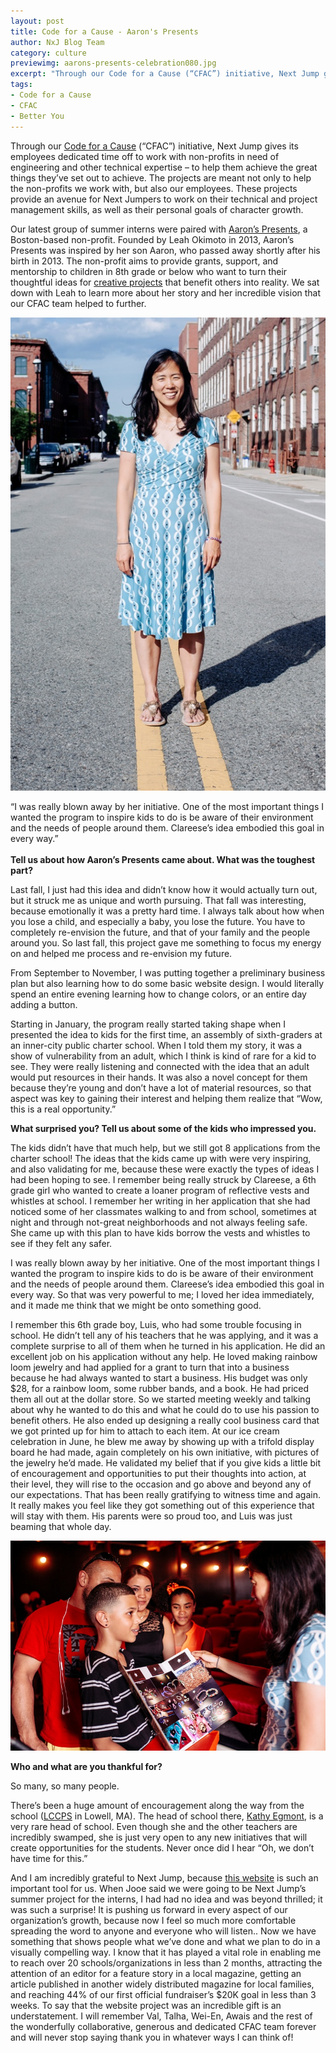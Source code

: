 ```yaml
---
layout: post
title: Code for a Cause - Aaron's Presents
author: NxJ Blog Team
category: culture
previewimg: aarons-presents-celebration080.jpg
excerpt: "Through our Code for a Cause (“CFAC”) initiative, Next Jump gives its employees dedicated time off to work with non-profits.  Learn more about one of our latest projects with Boston-based Aaron's Presents."
tags:
- Code for a Cause
- CFAC
- Better You
---
```


Through our <a href="http://cfac.nextjump.com/" target="_blank">Code for a Cause</a> (“CFAC”) initiative, Next Jump gives its employees dedicated time off to work with non-profits in need of engineering and other technical expertise – to help them achieve the great things they’ve set out to achieve.  The projects are meant not only to help the non-profits we work with, but also our employees.  These projects provide an avenue for Next Jumpers to work on their technical and project management skills, as well as their personal goals of character growth.

Our latest group of summer interns were paired with <a href="http://www.aaronspresents.org/" target="_blank">Aaron’s Presents</a>, a Boston-based non-profit.  Founded by Leah Okimoto in 2013, Aaron’s Presents was inspired by her son Aaron, who passed away shortly after his birth in 2013.  The non-profit aims to provide grants, support, and mentorship to children in 8th grade or below who want to turn their thoughtful ideas for <a href="http://www.aaronspresents.org/projects/" target="blank">creative projects</a> that benefit others into reality.  We sat down with Leah to learn more about her story and her incredible vision that our CFAC team helped to further.

![Leah Okimoto](/images/aarons-presents-celebration107.jpg)

<div class="imgSubtitle">“I was really blown away by her initiative.  One of the most important things I wanted the program to inspire kids to do is be aware of their environment and the needs of people around them. Clareese’s idea embodied this goal in every way.”</div>
<br>
<b>Tell us about how Aaron’s Presents came about.  What was the toughest part?</b>

Last fall, I just had this idea and didn’t know how it would actually turn out, but it struck me as unique and worth pursuing.  That fall was interesting, because emotionally it was a pretty hard time.  I always talk about how when you lose a child, and especially a baby, you lose the future.  You have to completely re-envision the future, and that of your family and the people around you.  So last fall, this project gave me something to focus my energy on and helped me process and re-envision my future.

From September to November, I was putting together a preliminary business plan but also learning how to do some basic website design.  I would literally spend an entire evening learning how to change colors, or an entire day adding a button.

Starting in January, the program really started taking shape when I presented the idea to kids for the first time, an assembly of sixth-graders at an inner-city public charter school.  When I told them my story, it was a show of vulnerability from an adult, which I think is kind of rare for a kid to see.  They were really listening and connected with the idea that an adult would put resources in their hands.  It was also a novel concept for them because they’re young and don’t have a lot of material resources, so that aspect was key to gaining their interest and helping them realize that “Wow, this is a real opportunity.”

<b>What surprised you?  Tell us about some of the kids who impressed you.</b>

The kids didn’t have that much help, but we still got 8 applications from the charter school!  The ideas that the kids came up with were very inspiring, and also validating for me, because these were exactly the types of ideas I had been hoping to see.  I remember being really struck by Clareese, a 6th grade girl who wanted to create a loaner program of reflective vests and whistles at school.  I remember her writing in her application that she had noticed some of her classmates walking to and from school, sometimes at night and through not-great neighborhoods and not always feeling safe.  She came up with this plan to have kids borrow the vests and whistles to see if they felt any safer.

I was really blown away by her initiative.  One of the most important things I wanted the program to inspire kids to do is be aware of their environment and the needs of people around them. Clareese’s idea embodied this goal in every way.  So that was very powerful to me; I loved her idea immediately, and it made me think that we might be onto something good.

I remember this 6th grade boy, Luis, who had some trouble focusing in school.  He didn’t tell any of his teachers that he was applying, and it was a complete surprise to all of them when he turned in his application.  He did an excellent job on his application without any help.  He loved making rainbow loom jewelry and had applied for a grant to turn that into a business because he had always wanted to start a business.  His budget was only $28, for a rainbow loom, some rubber bands, and a book. He had priced them all out at the dollar store.  So we started meeting weekly and talking about why he wanted to do this and what he could do to use his passion to benefit others. He also ended up designing a really cool business card that we got printed up for him to attach to each item.  At our ice cream celebration in June, he blew me away by showing up with a trifold display board he had made, again completely on his own initiative, with pictures of the jewelry he’d made.  He validated my belief that if you give kids a little bit of encouragement and opportunities to put their thoughts into action, at their level, they will rise to the occasion and go above and beyond any of our expectations. That has been really gratifying to witness time and again.  It really makes you feel like they got something out of this experience that will stay with them.  His parents were so proud too, and Luis was just beaming that whole day.

![Luis](/images/aarons-presents-celebration080.jpg)

<b>Who and what are you thankful for?</b>

So many, so many people.

There’s been a huge amount of encouragement along the way from the school (<a href="http://www.lccps.org/">LCCPS</a> in Lowell, MA).  The head of school there, <a href="http://www.lccps.org/site_res_view_template.aspx?id=ffc54170-c2af-46af-985f-269cfea2fc81" target="blank">Kathy Egmont</a>, is a very rare head of school.  Even though she and the other teachers are incredibly swamped, she is just very open to any new initiatives that will create opportunities for the students.  Never once did I hear “Oh, we don’t have time for this.”

And I am incredibly grateful to Next Jump, because <a href="http://cfac.nextjump.com/project/project?id=aaronspresents" target="blank">this website</a> is such an important tool for us.  When Jooe said we were going to be Next Jump’s summer project for the interns, I had had no idea and was beyond thrilled; it was such a surprise!  It is pushing us forward in every aspect of our organization’s growth, because now I feel so much more comfortable spreading the word to anyone and everyone who will listen..  Now we have something that shows people what we’ve done and what we plan to do in a visually compelling way.  I know that it has played a vital role in enabling me to reach over 20 schools/organizations in less than 2 months, attracting the attention of an editor for a feature story in a local magazine, getting an article published in another widely distributed magazine for local families, and reaching 44% of our first official fundraiser’s $20K goal in less than 3 weeks. To say that the website project was an incredible gift is an understatement. I will remember Val, Talha, Wei-En, Awais and the rest of the wonderfully collaborative, generous and dedicated CFAC team forever and will never stop saying thank you in whatever ways I can think of!
